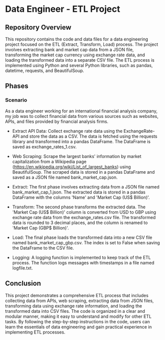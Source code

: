 # Data Engineer - ETL Project

## Repository Overview

This repository contains the code and data files for a data engineering project focused on the ETL (Extract, Transform, Load) process. The project involves extracting bank and market cap data from a JSON file, transforming the market cap currency using exchange rate data, and loading the transformed data into a separate CSV file. The ETL process is implemented using Python and several Python libraries, such as pandas, datetime, requests, and BeautifulSoup.

## Phases

### Scenario

As a data engineer working for an international financial analysis company, my job was to collect financial data from various sources such as websites, APIs, and files provided by financial analysis firms. 

- Extract API Data: Collect exchange rate data using the ExchangeRate-API and store the data as a CSV. The data is fetched using the requests library and transformed into a pandas DataFrame. The DataFrame is saved as exchange_rates_1.csv.

- Web Scraping: Scrape the largest banks' information by market capitalization from a Wikipedia page (https://en.wikipedia.org/wiki/List_of_largest_banks) using BeautifulSoup. The scraped data is stored in a pandas DataFrame and saved as a JSON file named bank_market_cap.json.

- Extract: The first phase involves extracting data from a JSON file named bank_market_cap_1.json. The extracted data is stored in a pandas DataFrame with the columns 'Name' and 'Market Cap (US$ Billion)'.

- Transform: The second phase transforms the extracted data. The 'Market Cap (US$ Billion)' column is converted from USD to GBP using exchange rate data from the exchange_rates.csv file. The transformed data is rounded to 3 decimal places, and the column is renamed to 'Market Cap (GBP$ Billion)'.

- Load: The final phase loads the transformed data into a new CSV file named bank_market_cap_gbp.csv. The index is set to False when saving the DataFrame to the CSV file.

- Logging: A logging function is implemented to keep track of the ETL process. The function logs messages with timestamps in a file named logfile.txt.

## Conclusion

This project demonstrates a comprehensive ETL process that includes collecting data from APIs, web scraping, extracting data from JSON files, transforming data using exchange rate information, and loading the transformed data into CSV files. The code is organized in a clear and modular manner, making it easy to understand and modify for other ETL tasks. By following the step-by-step instructions in the code, users can learn the essentials of data engineering and gain practical experience in implementing ETL processes.


